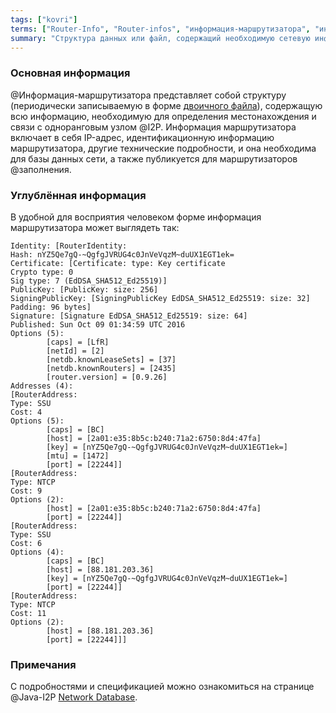 ```yaml
---
tags: ["kovri"]
terms: ["Router-Info", "Router-infos", "информация-маршрутизатора", "информации-маршрутизатора"]
summary: "Структура данных или файл, содержащий необходимую сетевую информацию I2P узла"
---
```


### Основная информация

@Информация-маршрутизатора представляет собой структуру (периодически записываемую в форме [двоичного файла](https://en.wikipedia.org/wiki/Binary_file)), содержащую всю информацию, необходимую для определения местонахождения и связи с одноранговым узлом @I2P. Информация маршрутизатора включает в себя IP-адрес, идентификационную информацию маршрутизатора, другие технические подробности, и она необходима для базы данных сети, а также публикуется для маршрутизаторов @заполнения.

### Углублённая информация

В удобной для восприятия человеком форме информация маршрутизатора может выглядеть так:

```
Identity: [RouterIdentity:
Hash: nYZ5Qe7gQ-~QgfgJVRUG4c0JnVeVqzM~duUX1EGT1ek=
Certificate: [Certificate: type: Key certificate
Crypto type: 0
Sig type: 7 (EdDSA_SHA512_Ed25519)]
PublicKey: [PublicKey: size: 256]
SigningPublicKey: [SigningPublicKey EdDSA_SHA512_Ed25519: size: 32]
Padding: 96 bytes]
Signature: [Signature EdDSA_SHA512_Ed25519: size: 64]
Published: Sun Oct 09 01:34:59 UTC 2016
Options (5):
        [caps] = [LfR]
        [netId] = [2]
        [netdb.knownLeaseSets] = [37]
        [netdb.knownRouters] = [2435]
        [router.version] = [0.9.26]
Addresses (4):
[RouterAddress:
Type: SSU
Cost: 4
Options (5):
        [caps] = [BC]
        [host] = [2a01:e35:8b5c:b240:71a2:6750:8d4:47fa]
        [key] = [nYZ5Qe7gQ-~QgfgJVRUG4c0JnVeVqzM~duUX1EGT1ek=]
        [mtu] = [1472]
        [port] = [22244]]
[RouterAddress:
Type: NTCP
Cost: 9
Options (2):
        [host] = [2a01:e35:8b5c:b240:71a2:6750:8d4:47fa]
        [port] = [22244]]
[RouterAddress:
Type: SSU
Cost: 6
Options (4):
        [caps] = [BC]
        [host] = [88.181.203.36]
        [key] = [nYZ5Qe7gQ-~QgfgJVRUG4c0JnVeVqzM~duUX1EGT1ek=]
        [port] = [22244]]
[RouterAddress:
Type: NTCP
Cost: 11
Options (2):
        [host] = [88.181.203.36]
        [port] = [22244]]]
```

### Примечания

С подробностями и спецификацией можно ознакомиться на странице @Java-I2P [Network Database](https://geti2p.net/en/docs/how/network-database).
